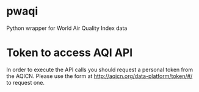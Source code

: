 # pwaqi
Python wrapper for World Air Quality Index data

# Token to access AQI API
In order to execute the API calls you should request a personal token
from the AQICN. Please use the form at http://aqicn.org/data-platform/token/#/
to request one.
